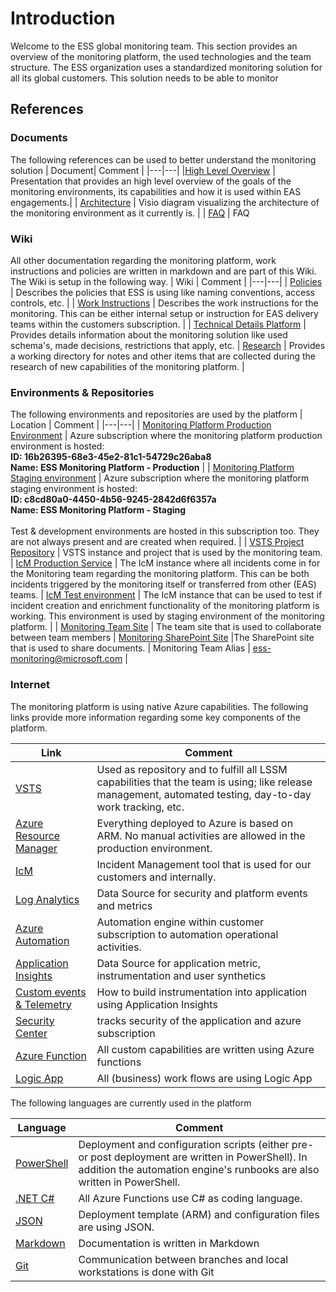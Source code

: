# Introduction
Welcome to the ESS global monitoring team. This section provides an overview of the monitoring platform, the used technologies and the team structure. The ESS organization uses a standardized monitoring solution for all its global customers. This solution needs to be able to monitor

## References
### Documents
The following references can be used to better understand the monitoring solution
| Document| Comment |
|---|---|
|[High Level Overview](https://microsoft.sharepoint.com/teams/ESSMonitoringAutomationPlatform/_layouts/15/WopiFrame2.aspx?action=edit&sourcedoc={EC2E740B-6D65-4A39-BB29-3C7DBE81D1C6}) | Presentation that provides an high level overview of the goals of the monitoring environments, its capabilities and how it is used within EAS engagements.|
| [Architecture](https://microsoft.sharepoint.com/teams/ESSMonitoringAutomationTeam/Shared%20Documents/General/BPL%20-%20Reference%20Architecture%20Monitoring%20and%20Automation.vsdx) | Visio diagram visualizing the architecture of the monitoring environment as it currently is. |
| [FAQ](/Work-Instructions/FAQ) | FAQ

### Wiki
All other documentation regarding the monitoring platform, work instructions and policies are written in markdown and are part of this Wiki. The Wiki is setup in the following way.
| Wiki | Comment |
|---|---|
| [Policies](https://easplatform.visualstudio.com/Monitoring/_wiki/wikis/Monitoring.wiki?wikiVersion=GBwikiMaster&pagePath=%2FPolicies) | Describes the policies that ESS is using like naming conventions, access controls, etc.  |
| [Work Instructions](https://easplatform.visualstudio.com/Monitoring/_wiki/wikis/Monitoring.wiki?wikiVersion=GBwikiMaster&pagePath=%2FWork-Instructions) | Describes the work instructions for the monitoring. This can be either internal setup or instruction for EAS delivery teams within the customers subscription. |
| [Technical Details Platform](https://easplatform.visualstudio.com/Monitoring/_wiki/wikis/Monitoring.wiki?wikiVersion=GBwikiMaster&pagePath=%2FTechnical-Details-Monitoring-Platform) | Provides details information about the monitoring solution like used schema's, made decisions, restrictions that apply, etc. 
| [Research](https://easplatform.visualstudio.com/Monitoring/_wiki/wikis/Monitoring.wiki?wikiVersion=GBwikiMaster&pagePath=%2FResearch) | Provides a working directory for notes and other items that are collected during the research of new capabilities of the monitoring platform. |

### Environments & Repositories
The following environments and repositories are used by the platform
| Location | Comment |
|---|---|
| [Monitoring Platform Production Environment](https://ms.portal.azure.com) | Azure subscription where the monitoring platform production environment is hosted: <br/>**ID: 16b26395-68e3-45e2-81c1-54729c26aba8** <br/> **Name: ESS Monitoring Platform - Production** |
| [Monitoring Platform Staging environment](https://ms.portal.azure.com) | Azure subscription where the monitoring platform staging environment is hosted: <br/>**ID: c8cd80a0-4450-4b56-9245-2842d6f6357a**  <br/> **Name: ESS Monitoring Platform - Staging** <br/> <br/>Test & development environments are hosted in this subscription too. They are not always present and are created when required.  |
| [VSTS Project Repository](https://easplatform.visualstudio.com/Monitoring) | VSTS instance and project that is used by the monitoring team. 
| [IcM Production Service](https://icm.ad.msft.net/imp/v3/incidents/search/basic) | The IcM instance where all incidents come in for the Monitoring team regarding the monitoring platform. This can be both incidents triggered by the monitoring itself or transferred from other (EAS) teams. 
| [IcM Test environment](https://icm.ad.msoppe.msft.net/imp/v3/incidents/search/advanced?basicSearchInAdvancedSearch=true) | The IcM instance that can be used to test if incident creation and enrichment functionality of the monitoring platform is working. This environment is used by staging environment of the monitoring platform.  |
| [Monitoring Team Site](https://teams.microsoft.com/_#/teamDashboard/ESS%20Monitoring%20%26%20Automation%20Platform) | The team site that is used to collaborate between team members
| [Monitoring SharePoint Site](https://microsoft.sharepoint.com/teams/ESSMonitoringAutomationPlatform/Shared%20Documents/General) |The SharePoint site that is used to share documents. 
| Monitoring Team Alias | ess-monitoring@microsoft.com | 

### Internet
The monitoring platform is using native Azure capabilities. The following links provide more information regarding some key components of the platform. 

| Link | Comment |
|---|---|
| [VSTS](https://docs.microsoft.com/en-us/vsts/) | Used as repository and to fulfill all LSSM capabilities that the team is using; like release management, automated testing, day-to-day work tracking, etc. 
| [Azure Resource Manager](https://docs.microsoft.com/en-us/azure/templates/) | Everything deployed to Azure is based on ARM. No manual activities are allowed in the production environment. |
| [IcM](https://icmdocs.azurewebsites.net/onboarding/Why%20IcM.html) | Incident Management tool that is used for our customers and internally. |
| [Log Analytics](https://docs.microsoft.com/en-us/azure/log-analytics/) | Data Source for security and platform events and metrics
| [Azure Automation](https://docs.microsoft.com/en-us/azure/automation/) | Automation engine within customer subscription to automation operational activities.
| [Application Insights](https://docs.microsoft.com/en-us/azure/application-insights/) | Data Source for application metric, instrumentation and user synthetics
| [Custom events & Telemetry](https://docs.microsoft.com/en-us/azure/application-insights/app-insights-api-custom-events-metrics) | How to build instrumentation into application using Application Insights
| [Security Center](https://docs.microsoft.com/en-us/azure/security-center/) | tracks security of the application and azure subscription |
| [Azure Function](https://docs.microsoft.com/en-us/azure/azure-functions/) | All custom capabilities are written using Azure functions |
| [Logic App](https://docs.microsoft.com/en-us/azure/logic-apps/) | All (business) work flows are using Logic App | 

The following languages are currently used in the platform

| Language | Comment |
|---|---|
| [PowerShell](https://docs.microsoft.com/en-us/powershell/) | Deployment and configuration scripts (either pre- or post deployment are written in PowerShell). In addition the automation engine's runbooks are also written in PowerShell. | 
| [.NET C#](https://docs.microsoft.com/en-us/dotnet/csharp/) | All Azure Functions use C# as coding language. |
| [JSON](http://json.org/) | Deployment template (ARM) and configuration files are using JSON. |
| [Markdown](http://commonmark.org/help/) | Documentation is written in Markdown |
| [Git](https://git-scm.com/about) | Communication between branches and local workstations is done with Git


